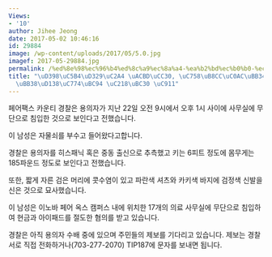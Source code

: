 ```yaml
---
Views:
- '10'
author: Jihee Jeong
date: 2017-05-02 10:46:16
id: 29884
image: /wp-content/uploads/2017/05/5.0.jpg
imagef: 2017-05-29884.jpg
permalink: /%ed%8e%98%ec%96%b4%ed%8c%a9%ec%8a%a4-%ea%b2%bd%ec%b0%b0-%ec%9d%98%eb%a3%8c%ec%82%ac%eb%ac%b4%ec%8b%a4-%ec%a0%84%eb%ac%b8%ed%84%b8%ec%9d%b4%eb%b2%94-%ec%88%98%eb%b0%b0-%ec%a4%91/
title: "\uD398\uC5B4\uD329\uC2A4 \uACBD\uCC30, \uC758\uB8CC\uC0AC\uBB34\uC2E4 \uC804\
  \uBB38\uD138\uC774\uBC94 \uC218\uBC30 \uC911"
---
```


페어팩스 카운티 경찰은 용의자가 지난 22일 오전 9시에서 오후 1시 사이에 사무실에 무단으로 침입한 것으로 보인다고 전했습니다.

이 남성은 자물쇠를 부수고 들어왔다고합니다.

경찰은 용의자를 히스패닉 혹은 중동 출신으로 추측했고 키는 6피트 정도에 몸무게는 185파운드 정도로 보인다고 전했습니다.

또한, 짧게 자른 검은 머리에 콧수염이 있고 파란색 셔츠와 카키색 바지에 검정색 신발을 신은 것으로 묘사했습니다.

이 남성은 이노바 페어 옥스 캠퍼스 내에 위치한 17개의 의료 사무실에 무단으로 침입하여 현금과 아이패드를 절도한 혐의를 받고 있습니다.

경찰은 아직 용의자 수배 중에 있으며 주민들의 제보를 기다리고 있습니다. 제보는 경찰서로 직접 전화하거나(703-277-2070) TIP187에 문자를 보내면 됩니다.